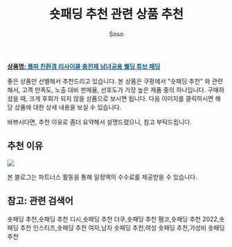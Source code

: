 ﻿---
layout: post
title:  "숏패딩 추천 관련 상품 추천"
author: Soso
categories: [ 패션의류 ]
tags: [숏패딩 추천,숏패딩 추천 디시,숏패딩 추천 더쿠,숏패딩 추천 펨코,숏패딩 추천 2022,숏패딩 추천 인스티즈,숏패딩 추천 여자,남자 숏패딩 추천,여성 숏패딩 추천,가성비 숏패딩 추천]
image: https://ads-partners.coupang.com/image1/LrHZIK2Ato3BCy7uLjcBcSZV3wrkQqofbxMidy7hkupZoC7hsz_uzA9WWKfZZDIF695ykyLtFyIVh2u1bJlfuBlNXnpNpqx8-_QuV2XSZ1OxB0DdpU9N0hcfKbjHT6tZmVidINppYSuXJ7GDcBXxLQjIbVJvBYzUsC5CWp40dQz5H6W_o5V4NwjBSpCGOxm0q60utL8o0M79ny5z4cqAoXI-C-L6DM7lFC5mMCiBNWRmbvO-0GZx1ajNrlpUG2R9z712u-YfP4oyqeeZwwGi4pvrNGbj3cE743sStPgKARP9rliS 
description: "쿠팡에서 숏패딩 추천 관련 상품으로 가장 고객 선호도가 높은 제품 중 하나입니다."
---

<a href="https://link.coupang.com/re/AFFSDP?lptag=AF5673682&pageKey=7655327562&itemId=20379940607&vendorItemId=87431994156&traceid=V0-153-387dc7399f9813f2&clickBeacon=O92tU19lAL%2BzYqvDQixt9kmSrxeifrZYC85nY%2F2si3VhUokzbFB66X0HwJyw7dE2vm%2FpDe3m0qYcU%2FfvDY%2BGPi%2FF0j0IBXIoOdofuI5lo7z7R2Nsyoj6K3Zacjr9k%2FZT5Old%2FnrKE13kAMLvKKxS6DMAdowRnBJonuToidXjV%2Fo%2BBLMYymKUiK5yJg7DYT7prI0t%2FWStQOuIc8gzDsxEyjiq0TqUtIQRoiVpcerT1lIeHZLCIhYd%2FL7woTLknUhfgk5wHMaFclptYYELInPaEgjgwRXwkcTji7vTv8hEtbTb6c3QMIyTgiP9CL9Xm%2FSJ38KIucdmfZ5Dt%2BMSF8wDWVZbGY98GoUKLsUUYhTXIo2XwDcvRulfsWr%2FVeepQ5Lasfi5%2BUrUHWJ3FaZZupE8CSqa4tnF41dQbTbk0XF%2FLI11v%2FMuAk7g77tpYG05EXwCVzQiqPWeMcBRyt0dGLytcn6XG1JLQBbRlhKnCjo%2BBmVVnH0fVAopOmaukkWRnfh1tsFToO82bsncci29ZrbXGgY1Z%2BhDM6rmVBI4OOMLsFrRibJUqt2cvRdJLPfK5dVBRMQCHecihHbavYMixOsyajAomAc%2FO3ECVYvYnUb86b029BK%2FQO0ZvNSrSufaq7tnEZ8uOPqkG%2FimHBQChT3Y9MsMED8oJHT2yFkaVuOWcH2p0mGpXEAEs%2BwnTTfmDHrJmtuj37NmjrDObDXeJOlMogJyy50CZGNHyXZKigM9cXcbGnL9%2FTvjP%2FC7Pp6EyFCJRklK%2FLjcgYh%2BC6f86BcFz42EsTzrPX6SYQSogSh2UbDsGsc0Zmuinwfrg7jhcNlsDFo2muobKW0557tlXLswj%2BaxBjpBcyRLDWJbc3bgno%2BzH%2BRRttXcbsRXzS1urgdk&requestid=20231116173810497315314907&token=31850C%7CMIXED"><b>상품명: <font color='#01579B'>플파 친환경 리사이클 충전재 남녀공용 웰딩 튜브 패딩</font></b></a>

좋은 상품만 선별해서 추천드리고 있습니다.
본 상품은 쿠팡에서 "숏패딩 추천" 와 관련해서, 고객 만족도, 노출 대비 판매율, 선호도가 가장 높은 제품 중의 하나입니다.
구매하셨을 때, 크게 후회가 되지 않을 상품으로 보시면 됩니다. 
다음 이미지를 클릭하시면 해당 상품에 대한 상세 내용을 보실 수 있습니다.

바쁘시다면, 추천 이유로 좀더 요약해서 설명드렸으니, 참고 부탁드립니다.

## 추천 이유 

<a href="https://link.coupang.com/re/AFFSDP?lptag=AF5673682&pageKey=7655327562&itemId=20379940607&vendorItemId=87431994156&traceid=V0-153-387dc7399f9813f2&clickBeacon=O92tU19lAL%2BzYqvDQixt9kmSrxeifrZYC85nY%2F2si3VhUokzbFB66X0HwJyw7dE2vm%2FpDe3m0qYcU%2FfvDY%2BGPi%2FF0j0IBXIoOdofuI5lo7z7R2Nsyoj6K3Zacjr9k%2FZT5Old%2FnrKE13kAMLvKKxS6DMAdowRnBJonuToidXjV%2Fo%2BBLMYymKUiK5yJg7DYT7prI0t%2FWStQOuIc8gzDsxEyjiq0TqUtIQRoiVpcerT1lIeHZLCIhYd%2FL7woTLknUhfgk5wHMaFclptYYELInPaEgjgwRXwkcTji7vTv8hEtbTb6c3QMIyTgiP9CL9Xm%2FSJ38KIucdmfZ5Dt%2BMSF8wDWVZbGY98GoUKLsUUYhTXIo2XwDcvRulfsWr%2FVeepQ5Lasfi5%2BUrUHWJ3FaZZupE8CSqa4tnF41dQbTbk0XF%2FLI11v%2FMuAk7g77tpYG05EXwCVzQiqPWeMcBRyt0dGLytcn6XG1JLQBbRlhKnCjo%2BBmVVnH0fVAopOmaukkWRnfh1tsFToO82bsncci29ZrbXGgY1Z%2BhDM6rmVBI4OOMLsFrRibJUqt2cvRdJLPfK5dVBRMQCHecihHbavYMixOsyajAomAc%2FO3ECVYvYnUb86b029BK%2FQO0ZvNSrSufaq7tnEZ8uOPqkG%2FimHBQChT3Y9MsMED8oJHT2yFkaVuOWcH2p0mGpXEAEs%2BwnTTfmDHrJmtuj37NmjrDObDXeJOlMogJyy50CZGNHyXZKigM9cXcbGnL9%2FTvjP%2FC7Pp6EyFCJRklK%2FLjcgYh%2BC6f86BcFz42EsTzrPX6SYQSogSh2UbDsGsc0Zmuinwfrg7jhcNlsDFo2muobKW0557tlXLswj%2BaxBjpBcyRLDWJbc3bgno%2BzH%2BRRttXcbsRXzS1urgdk&requestid=20231116173810497315314907&token=31850C%7CMIXED"><img src="https://thumbnail9.coupangcdn.com/thumbnails/remote/q89/image/vendor_inventory/04df/4bd958bdacea98fa012a2fafdcc3fe1e601ecc1c627cc235fc3450a8f800.jpg"></a> 

본 블로그는 파트너스 활동을 통해 일정액의 수수료를 제공받을 수 있습니다.

## 참고: 관련 검색어    
숏패딩 추천,숏패딩 추천 디시,숏패딩 추천 더쿠,숏패딩 추천 펨코,숏패딩 추천 2022,숏패딩 추천 인스티즈,숏패딩 추천 여자,남자 숏패딩 추천,여성 숏패딩 추천,가성비 숏패딩 추천